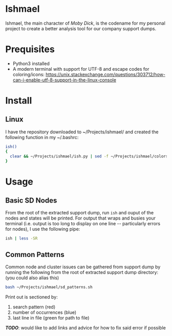 # Ishmael
Ishmael, the main character of _Moby Dick_, is the codename for my personal project to create a better analysis tool for our company support dumps.

# Prequisites
- Python3 installed
- A modern terminal with support for UTF-8 and escape codes for coloring/icons: https://unix.stackexchange.com/questions/303712/how-can-i-enable-utf-8-support-in-the-linux-console

# Install
## Linux
I have the repository downloaded to ~/Projects/ishmael/ and created the following function in my ~/.bashrc:
```bash
ish()
{
  clear && ~/Projects/ishmael/ish.py | sed -f ~/Projects/ishmael/colors.sed
}
```

# Usage
## Basic SD Nodes
From the root of the extracted support dump, run `ish` and ouput of the nodes and states will be printed. For output that wraps and busies your terminal (i.e. output is too long to display on one line -- particularly errors for nodes), I use the following pipe:
```bash
ish | less -SR
```

## Common Patterns
Common node and cluster issues can be gathered from support dump by running the following from the root of extracted support dump directory: (you could also alias this)
```bash
bash ~/Projects/ishmael/sd_patterns.sh
```

Print out is sectioned by:
 1. search pattern (red)
 2. number of occurrences (blue)
 3. last line in file (green for path to file)

_**TODO**_: would like to add links and advice for how to fix said error if possible
